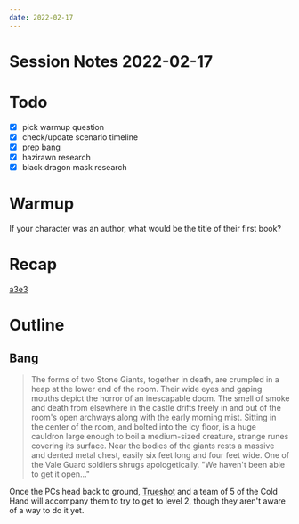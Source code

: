```yaml
---
date: 2022-02-17
---
```

# Session Notes 2022-02-17
# Todo
- [x] pick warmup question
- [x] check/update scenario timeline
- [x] prep bang
- [x] hazirawn research
- [x] black dragon mask research
# Warmup
If your character was an author, what would be the title of their first book?
# Recap
[a3e3](../../logbook/a3e3.md)
# Outline
## Bang
> The forms of two Stone Giants, together in death, are crumpled in a heap at the lower end of the room. Their wide eyes and gaping mouths depict the horror of an inescapable doom. The smell of smoke and death from elsewhere in the castle drifts freely in and out of the room's open archways along with the early morning mist. Sitting in the center of the room, and bolted into the icy floor, is a huge cauldron large enough to boil a medium-sized creature, strange runes covering its surface. Near the bodies of the giants rests a massive and dented metal chest, easily six feet long and four feet wide. One of the Vale Guard soldiers shrugs apologetically. "We haven't been able to get it open..."

Once the PCs head back to ground, [Trueshot](../../npcs/kinyon-colbathin.md) and a team of 5 of the Cold Hand will accompany them to try to get to level 2, though they aren't aware of a way to do it yet.
